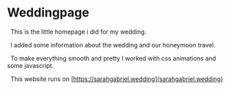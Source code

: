 # Weddingpage

&nbsp;
This is the little homepage i did for my wedding.

&nbsp;
I added some information about the wedding and our honeymoon travel.

&nbsp;
To make everything smooth and pretty I worked with css animations and some javascript.

&nbsp;
This website runs on [https://sarahgabriel.wedding](sarahgabriel.wedding)
